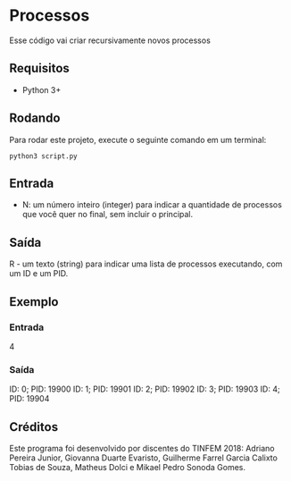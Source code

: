 # Processos

Esse código vai criar recursivamente novos processos

## Requisitos
- Python 3+

## Rodando

Para rodar este projeto, execute o seguinte comando em um terminal:

`python3 script.py`

## Entrada

- N: um número inteiro (integer) para indicar a quantidade de processos que você quer no final, sem incluir o principal.

## Saída

R - um texto (string) para indicar uma lista de processos executando, com um ID e um PID.

## Exemplo

### Entrada
4

### Saída
ID: 0; PID: 19900
ID: 1; PID: 19901
ID: 2; PID: 19902
ID: 3; PID: 19903
ID: 4; PID: 19904

## Créditos

Este programa foi desenvolvido por discentes do TINFEM 2018:
Adriano Pereira Junior, Giovanna Duarte Evaristo, Guilherme Farrel Garcia Calixto Tobias de Souza, Matheus Dolci e Mikael Pedro Sonoda Gomes.